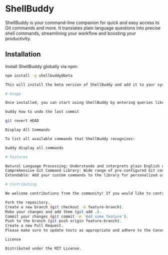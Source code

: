 # ShellBuddy

ShellBuddy is your command-line companion for quick and easy access to Git commands and more. It translates plain language questions into precise shell commands, streamlining your workflow and boosting your productivity.

## Installation

Install ShellBuddy globally via npm:

```bash
npm install -g shellbuddy@beta

This will install the beta version of ShellBuddy and add it to your system path, making it available from any terminal.

# Usage

Once installed, you can start using ShellBuddy by entering queries like so:

buddy how to undo the last commit

git revert HEAD

Display All Commands

To list all available commands that ShellBuddy recognizes:

buddy display all commands

# Features

Natural Language Processing: Understands and interprets plain English questions.
Comprehensive Git Command Library: Wide range of pre-configured Git commands.
Extendable: Add your custom commands to the library for personalized usage.

# Contributing

We welcome contributions from the community! If you would like to contribute to ShellBuddy, please follow these steps:

Fork the repository.
Create a new branch (git checkout -b feature-branch).
Make your changes and add them (git add .).
Commit your changes (git commit -m 'Add some feature').
Push to the branch (git push origin feature-branch).
Create a new Pull Request.
Please make sure to update tests as appropriate and adhere to the Conventional Commits guideline.

License

Distributed under the MIT License. 
